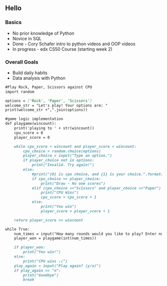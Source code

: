 ## Hello
### Basics
- No prior knowledge of Python
- Novice in SQL
- Done - Cory Schafer intro to python videos and OOP videos
- In progress - edx CS50 Course (starting week 2)

### Overall Goals
- Build daily habits
- Data analysis with Python

```markdown
#Play Rock, Paper, Scissors against CPU
import random

options = ['Rock', 'Paper', 'Scissors']
welcome_str = "Let's play! Your options are: "
print(welcome_str +",".join(options))

#game logic implementation
def playgame(wincount):
    print('playing to ' + str(wincount))
    cpu_score = 0
    player_score = 0

    while cpu_score < wincount and player_score < wincount:
        cpu_choice = random.choice(options)
        player_choice = input("Type an option.")
        if player_choice not in options:
            print("Invalid. Try again!")
        else:
            #print("{0} is cpu choice, and {1} is your choice.".format(cpu_choice,player_choice))
            if cpu_choice == player_choice:
                print("Draw - No one scores")
            elif (cpu_choice =="Scissors" and player_choice =="Paper") or (cpu_choice =="Paper" and player_choice =="Rock") or (cpu_choice == "Rock" and player_choice =="Scissors"):
                print("CPU Wins")
                cpu_score = cpu_score + 1
            else:
                print("You win")
                player_score = player_score + 1

    return player_score == wincount

while True:
    num_times = input("How many rounds would you like to play? Enter number")
    player_won = playgame(int(num_times))

    if player_won:
        print("You win!")
    else:
        print("CPU wins :(")
    play_again = input("Play again? (y/n)")
    if play_again == "n":
        print("Goodbye")
        break
```
